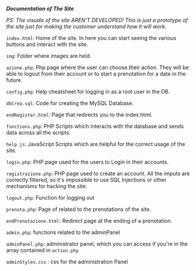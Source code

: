 ﻿***Documentation of The Site***

*PS: The visuals of the site AREN'T DEVELOPED! This is just a prototype of the site just for making the customer understand how it will work.*

`index.html`: Home of the site. In here you can start seeing the various buttons and interact with the site. 

`img`: Folder where images are held.

`azione.php`: Php page where the user can choose their action. They will be able to logout from their account or to start a prenotation for a date in the future.

`config.php`: Help cheatsheet for logging in as a root user in the DB.

`dbCrea.sql`: Code for creating the MySQL Database.

`endRegister.html`: Page that redirects you to the index.html.

`functions.php`: PHP Scripts which interacts with the database and sends data across all the scripts.

`help.js`: JavaScript Scripts which are helpful for the correct usage of the site.

`login.php`: PHP page used for the users to Login in their accounts.

`registrazione.php`: PHP page used to create an account. All the imputs are correctly filtered, so it's impossible to use SQL Injections or other mechanisms for hacking the site.

`logout.php`: Function for logging out

`prenota.php`: Page of related to the prenotations of the site.

`endPrenotazione.html`: Redirect page at the ending of a prenotation.

`admin.php`: functions related to the adminPanel

`adminPanel.php`: administrator panel, which you can access if you're in the array contained in `action.php`

`adminStyles.css` : css for the administration Panel


